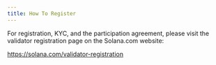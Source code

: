 ```yaml
---
title: How To Register
---
```


For registration, KYC, and the participation agreement, please visit the validator registration page on the Solana.com website:

https://solana.com/validator-registration

